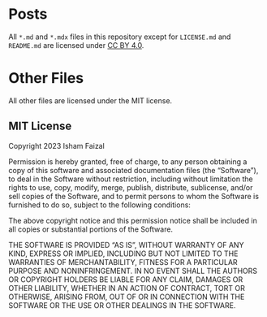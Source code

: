 # Posts

All `*.md` and `*.mdx` files in this repository except for `LICENSE.md` and `README.md` are licensed under [CC BY 4.0](https://creativecommons.org/licenses/by/4.0/).

# Other Files

All other files are licensed under the MIT license.

## MIT License

Copyright 2023 Isham Faizal

Permission is hereby granted, free of charge, to any person obtaining a copy of this software and associated documentation files (the “Software”), to deal in the Software without restriction, including without limitation the rights to use, copy, modify, merge, publish, distribute, sublicense, and/or sell copies of the Software, and to permit persons to whom the Software is furnished to do so, subject to the following conditions:

The above copyright notice and this permission notice shall be included in all copies or substantial portions of the Software.

THE SOFTWARE IS PROVIDED “AS IS”, WITHOUT WARRANTY OF ANY KIND, EXPRESS OR IMPLIED, INCLUDING BUT NOT LIMITED TO THE WARRANTIES OF MERCHANTABILITY, FITNESS FOR A PARTICULAR PURPOSE AND NONINFRINGEMENT. IN NO EVENT SHALL THE AUTHORS OR COPYRIGHT HOLDERS BE LIABLE FOR ANY CLAIM, DAMAGES OR OTHER LIABILITY, WHETHER IN AN ACTION OF CONTRACT, TORT OR OTHERWISE, ARISING FROM, OUT OF OR IN CONNECTION WITH THE SOFTWARE OR THE USE OR OTHER DEALINGS IN THE SOFTWARE.